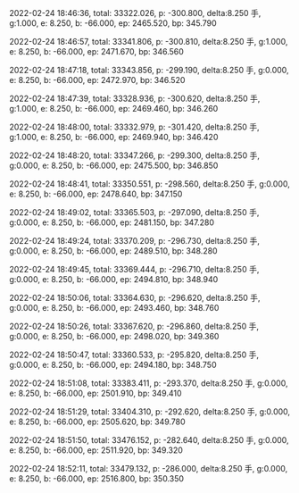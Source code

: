2022-02-24 18:46:36, total: 33322.026, p: -300.800, delta:8.250 手, g:1.000, e: 8.250, b: -66.000, ep: 2465.520, bp: 345.790

2022-02-24 18:46:57, total: 33341.806, p: -300.810, delta:8.250 手, g:1.000, e: 8.250, b: -66.000, ep: 2471.670, bp: 346.560

2022-02-24 18:47:18, total: 33343.856, p: -299.190, delta:8.250 手, g:0.000, e: 8.250, b: -66.000, ep: 2472.970, bp: 346.520

2022-02-24 18:47:39, total: 33328.936, p: -300.620, delta:8.250 手, g:1.000, e: 8.250, b: -66.000, ep: 2469.460, bp: 346.260

2022-02-24 18:48:00, total: 33332.979, p: -301.420, delta:8.250 手, g:1.000, e: 8.250, b: -66.000, ep: 2469.940, bp: 346.420

2022-02-24 18:48:20, total: 33347.266, p: -299.300, delta:8.250 手, g:0.000, e: 8.250, b: -66.000, ep: 2475.500, bp: 346.850

2022-02-24 18:48:41, total: 33350.551, p: -298.560, delta:8.250 手, g:0.000, e: 8.250, b: -66.000, ep: 2478.640, bp: 347.150

2022-02-24 18:49:02, total: 33365.503, p: -297.090, delta:8.250 手, g:0.000, e: 8.250, b: -66.000, ep: 2481.150, bp: 347.280

2022-02-24 18:49:24, total: 33370.209, p: -296.730, delta:8.250 手, g:0.000, e: 8.250, b: -66.000, ep: 2489.510, bp: 348.280

2022-02-24 18:49:45, total: 33369.444, p: -296.710, delta:8.250 手, g:0.000, e: 8.250, b: -66.000, ep: 2494.810, bp: 348.940

2022-02-24 18:50:06, total: 33364.630, p: -296.620, delta:8.250 手, g:0.000, e: 8.250, b: -66.000, ep: 2493.460, bp: 348.760

2022-02-24 18:50:26, total: 33367.620, p: -296.860, delta:8.250 手, g:0.000, e: 8.250, b: -66.000, ep: 2498.020, bp: 349.360

2022-02-24 18:50:47, total: 33360.533, p: -295.820, delta:8.250 手, g:0.000, e: 8.250, b: -66.000, ep: 2494.180, bp: 348.750

2022-02-24 18:51:08, total: 33383.411, p: -293.370, delta:8.250 手, g:0.000, e: 8.250, b: -66.000, ep: 2501.910, bp: 349.410

2022-02-24 18:51:29, total: 33404.310, p: -292.620, delta:8.250 手, g:0.000, e: 8.250, b: -66.000, ep: 2505.620, bp: 349.780

2022-02-24 18:51:50, total: 33476.152, p: -282.640, delta:8.250 手, g:0.000, e: 8.250, b: -66.000, ep: 2511.920, bp: 349.320

2022-02-24 18:52:11, total: 33479.132, p: -286.000, delta:8.250 手, g:0.000, e: 8.250, b: -66.000, ep: 2516.800, bp: 350.350
